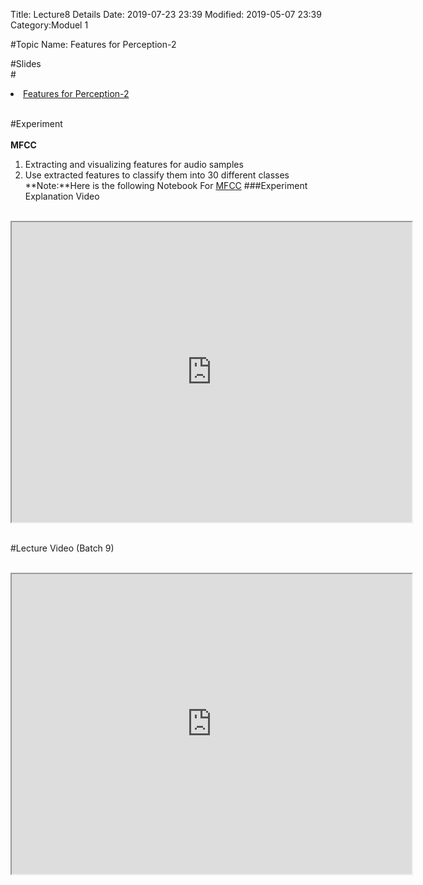 Title: Lecture8 Details
Date: 2019-07-23 23:39
Modified: 2019-05-07 23:39
Category:Moduel 1

#Topic Name: Features for Perception-2

#Slides<br>
#<li><a href="https://www.dropbox.com/home/Batch7/Slides/Day08?preview=Features_for_Perception_2.pptx" target="_blank">Features for Perception-2</a></li> <br>


#Experiment<br><br>
**MFCC**<br>
1. Extracting and visualizing features for audio samples<br>
2. Use extracted features to classify them into 30 different classes<br>
**Note:**Here is the following Notebook For [MFCC](https://drive.google.com/file/d/1pZXZWXF-kbCtMqBPGGzJpoqNTvRSENFA/view?usp=sharing)
###Experiment Explanation Video <br><br>
<iframe src="https://cdn.talentsprint.com/aiml/AIML_BATCH_HYD_7/Feb10/mfcc.mp4"width="640" height="480"></iframe>
<br><br>

#Lecture Video (Batch 9) <br><br>
<iframe src="https://videoken.com/embed/vkene-p0IxVdan7w"width="640" height="480"></iframe>








